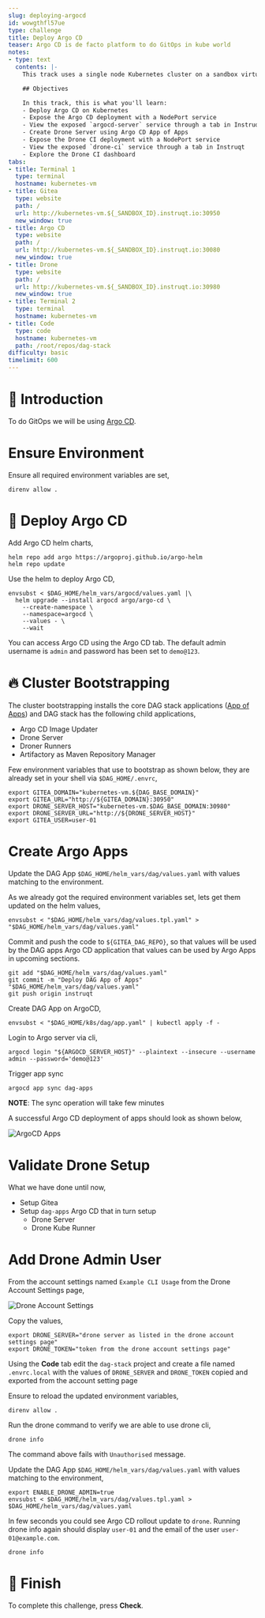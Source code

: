 ```yaml
---
slug: deploying-argocd
id: wowgthfl57ue
type: challenge
title: Deploy Argo CD
teaser: Argo CD is de facto platform to do GitOps in kube world
notes:
- type: text
  contents: |-
    This track uses a single node Kubernetes cluster on a sandbox virtual machine.

    ## Objectives

    In this track, this is what you'll learn:
    - Deploy Argo CD on Kubernetes
    - Expose the Argo CD deployment with a NodePort service
    - View the exposed `argocd-server` service through a tab in Instruqt
    - Create Drone Server using Argo CD App of Apps
    - Expose the Drone CI deployment with a NodePort service
    - View the exposed `drone-ci` service through a tab in Instruqt
    - Explore the Drone CI dashboard
tabs:
- title: Terminal 1
  type: terminal
  hostname: kubernetes-vm
- title: Gitea
  type: website
  path: /
  url: http://kubernetes-vm.${_SANDBOX_ID}.instruqt.io:30950
  new_window: true
- title: Argo CD
  type: website
  path: /
  url: http://kubernetes-vm.${_SANDBOX_ID}.instruqt.io:30080
  new_window: true
- title: Drone
  type: website
  path: /
  url: http://kubernetes-vm.${_SANDBOX_ID}.instruqt.io:30980
  new_window: true
- title: Terminal 2
  type: terminal
  hostname: kubernetes-vm
- title: Code
  type: code
  hostname: kubernetes-vm
  path: /root/repos/dag-stack
difficulty: basic
timelimit: 600
---
```


👋 Introduction
===============

To do GitOps we will be using [Argo CD](https://argo-cd.readthedocs.io/en/stable/user-guide/projects/).

Ensure Environment
===================

Ensure all required environment variables are set,

```shell
direnv allow .
```

🐙 Deploy Argo CD
=================

Add Argo CD helm charts,

```shell
helm repo add argo https://argoproj.github.io/argo-helm
helm repo update
```

Use the helm to deploy Argo CD,

```shell
envsubst < $DAG_HOME/helm_vars/argocd/values.yaml |\
  helm upgrade --install argocd argo/argo-cd \
    --create-namespace \
    --namespace=argocd \
    --values - \
    --wait
```

You can access Argo CD using the Argo CD tab. The default admin username is `admin` and password has been set to `demo@123`.

🔥 Cluster Bootstrapping
========================

The cluster bootstrapping installs the core DAG stack applications ([App of Apps](https://argo-cd.readthedocs.io/en/stable/operator-manual/declarative-setup/#app-of-apps)) and DAG stack has the following child applications,

- Argo CD Image Updater
- Drone Server
- Droner Runners
- Artifactory as Maven Repository Manager

Few environment variables that use to bootstrap as shown below, they are already set in your shell via `$DAG_HOME/.envrc`,

```shell
export GITEA_DOMAIN="kubernetes-vm.${DAG_BASE_DOMAIN}"
export GITEA_URL="http://${GITEA_DOMAIN}:30950"
export DRONE_SERVER_HOST="kubernetes-vm.$DAG_BASE_DOMAIN:30980"
export DRONE_SERVER_URL="http://${DRONE_SERVER_HOST}"
export GITEA_USER=user-01
```

Create Argo Apps
================

Update the DAG App `$DAG_HOME/helm_vars/dag/values.yaml` with values matching to the environment.

As we already got the required environment variables set, lets get them updated on the helm values,

```shell
envsubst < "$DAG_HOME/helm_vars/dag/values.tpl.yaml" > "$DAG_HOME/helm_vars/dag/values.yaml"
```

Commit and push the code to `${GITEA_DAG_REPO}`, so that values will be used by the DAG apps Argo CD application that values can be used by Argo Apps in upcoming sections.

```shell
git add "$DAG_HOME/helm_vars/dag/values.yaml"
git commit -m "Deploy DAG App of Apps" "$DAG_HOME/helm_vars/dag/values.yaml"
git push origin instruqt
```

Create DAG App on ArgoCD,

```shell
envsubst < "$DAG_HOME/k8s/dag/app.yaml" | kubectl apply -f -
```

Login to Argo server via cli,

```shell
argocd login "${ARGOCD_SERVER_HOST}" --plaintext --insecure --username admin --password='demo@123'
```

Trigger app sync

```shell
argocd app sync dag-apps
```

**NOTE**: The sync operation will take few minutes

A successful Argo CD deployment of apps should look as shown below,

![ArgoCD Apps](../assets/dag_apps.png)

Validate Drone Setup
====================

What we have done until now,

- Setup Gitea
- Setup `dag-apps` Argo CD that in turn setup
  - Drone Server
  - Drone Kube Runner

Add Drone Admin User
====================

From the account settings named `Example CLI Usage` from the Drone Account Settings page,

![Drone Account Settings](../assets/drone_account_settings.png)

Copy the values,

```shell
export DRONE_SERVER="drone server as listed in the drone account settings page"
export DRONE_TOKEN="token from the drone account settings page"
```

Using the **Code** tab edit the `dag-stack` project and create a file named `.envrc.local` with the values of `DRONE_SERVER` and `DRONE_TOKEN` copied and exported from the account setting page

Ensure to reload the updated environment variables,

```shell
direnv allow .
```

Run the drone command to verify we are able to use drone cli,

```shell
drone info
```

The command above fails with `Unauthorised` message.

Update the DAG App `$DAG_HOME/helm_vars/dag/values.yaml` with values matching to the environment,

```shell
export ENABLE_DRONE_ADMIN=true
envsubst < $DAG_HOME/helm_vars/dag/values.tpl.yaml > $DAG_HOME/helm_vars/dag/values.yaml
```

In few seconds you could see Argo CD rollout update to `drone`. Running drone info again should display `user-01` and the email of the user `user-01@example.com`.

```shell
drone info
```

🏁 Finish
=========

To complete this challenge, press **Check**.
